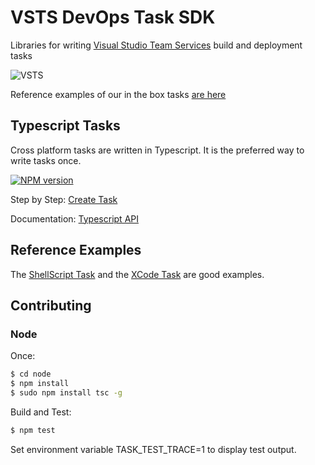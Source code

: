 
# VSTS DevOps Task SDK

Libraries for writing [Visual Studio Team Services](https://www.visualstudio.com/en-us/products/visual-studio-team-services-vs.aspx) build and deployment tasks

![VSTS](https://mseng.visualstudio.com/DefaultCollection/_apis/public/build/definitions/b924d696-3eae-4116-8443-9a18392d8544/2553/badge)

Reference examples of our in the box tasks [are here](https://github.com/Microsoft/vsts-tasks)

## Typescript Tasks  

Cross platform tasks are written in Typescript.  It is the preferred way to write tasks once.

[![NPM version][npm-lib-image]][npm-lib-url]

Step by Step: [Create Task](docs/stepbystep.md)  

Documentation: [Typescript API](docs/vsts-task-lib.md)

## Reference Examples

The [ShellScript Task](https://github.com/Microsoft/vsts-tasks/tree/master/Tasks/ShellScript) and the [XCode Task](https://github.com/Microsoft/vsts-tasks/tree/master/Tasks/Xcode) are good examples.

## Contributing

### Node

Once:
```bash
$ cd node
$ npm install
$ sudo npm install tsc -g
```

Build and Test:
```bash
$ npm test
```

Set environment variable TASK_TEST_TRACE=1 to display test output.

[npm-lib-image]: https://img.shields.io/npm/v/vsts-task-lib.svg?style=flat
[npm-lib-url]: https://www.npmjs.com/package/vsts-task-lib
